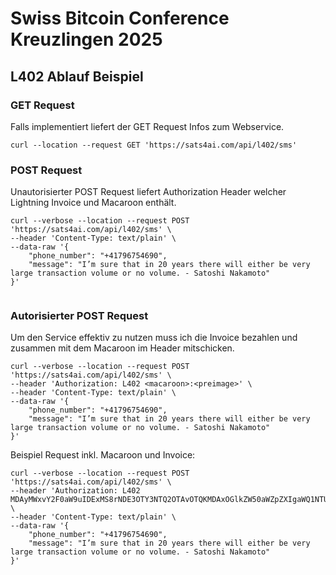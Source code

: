 # Swiss Bitcoin Conference Kreuzlingen 2025 


## L402 Ablauf Beispiel

### GET Request 
Falls implementiert liefert der GET Request Infos zum Webservice.

```
curl --location --request GET 'https://sats4ai.com/api/l402/sms'
```


### POST Request 
Unautorisierter POST Request liefert Authorization Header welcher Lightning Invoice und Macaroon enthält. 

```
curl --verbose --location --request POST 'https://sats4ai.com/api/l402/sms' \
--header 'Content-Type: text/plain' \
--data-raw '{
    "phone_number": "+41796754690",
    "message": "I’m sure that in 20 years there will either be very large transaction volume or no volume. - Satoshi Nakamoto"
}'


```


### Autorisierter POST Request 
Um den Service effektiv zu nutzen muss ich die Invoice bezahlen und zusammen mit dem Macaroon im Header mitschicken.

```
curl --verbose --location --request POST 'https://sats4ai.com/api/l402/sms' \
--header 'Authorization: L402 <macaroon>:<preimage>' \
--header 'Content-Type: text/plain' \
--data-raw '{
    "phone_number": "+41796754690",
    "message": "I’m sure that in 20 years there will either be very large transaction volume or no volume. - Satoshi Nakamoto"
}'
```



Beispiel Request inkl. Macaroon und Invoice:

```
curl --verbose --location --request POST 'https://sats4ai.com/api/l402/sms' \
--header 'Authorization: L402 MDAyMWxvY2F0aW9uIDExMS8rNDE3OTY3NTQ2OTAvOTQKMDAxOGlkZW50aWZpZXIgaWQ1NTUxaWQKMDAyZnNpZ25hdHVyZSDARuVDYjUdGbAieejReJi9kYNsMmB1jf2f81hldx2akwo:741b0a227d6606f73131f73ff4532f071cc95523a1c2d2b45e4aa4a1bba00d38' \
--header 'Content-Type: text/plain' \
--data-raw '{
    "phone_number": "+41796754690",
    "message": "I’m sure that in 20 years there will either be very large transaction volume or no volume. - Satoshi Nakamoto"
}'
```


